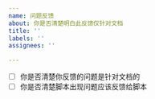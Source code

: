 ```yaml
---
name: 问题反馈
about: 你是否清楚明白此反馈仅针对文档
title: ''
labels: ''
assignees: ''

---
```


- [ ] 你是否清楚你反馈的问题是针对文档的
- [ ] 你是否清楚脚本出现问题应该反馈给脚本
